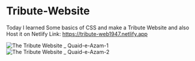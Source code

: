 # Tribute-Website

Today I learned Some basics of CSS and make a Tribute Website and also Host it on Netlify Link: https://tribute-web1947.netlify.app

![The Tribute Website _ Quaid-e-Azam-1](https://github.com/RanaHuzaima/Tribute-Website/assets/120297532/5a877f40-1b7b-489c-bb39-399908327be4)
![The Tribute Website _ Quaid-e-Azam-2](https://github.com/RanaHuzaima/Tribute-Website/assets/120297532/6ccb758e-dd63-4a17-afe0-ef4912e2305c)
